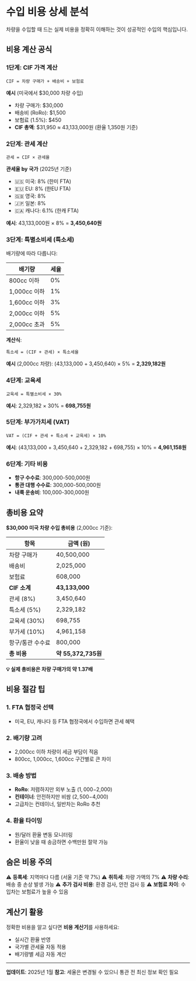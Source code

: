 # 수입 비용 상세 분석

차량을 수입할 때 드는 실제 비용을 정확히 이해하는 것이 성공적인 수입의 핵심입니다.

## 비용 계산 공식

### 1단계: CIF 가격 계산
```
CIF = 차량 구매가 + 배송비 + 보험료
```

**예시** (미국에서 $30,000 차량 수입)
- 차량 구매가: $30,000
- 배송비 (RoRo): $1,500
- 보험료 (1.5%): $450
- **CIF 총액**: $31,950 ≈ 43,133,000원 (환율 1,350원 기준)

### 2단계: 관세 계산
```
관세 = CIF × 관세율
```

**관세율 by 국가** (2025년 기준)
- 🇺🇸 미국: 8% (한미 FTA)
- 🇪🇺 EU: 8% (한EU FTA)
- 🇬🇧 영국: 8%
- 🇯🇵 일본: 8%
- 🇨🇦 캐나다: 6.1% (한캐 FTA)

**예시**: 43,133,000원 × 8% = **3,450,640원**

### 3단계: 특별소비세 (특소세)

배기량에 따라 다릅니다:

| 배기량 | 세율 |
|--------|------|
| 800cc 이하 | 0% |
| 1,000cc 이하 | 1% |
| 1,600cc 이하 | 3% |
| 2,000cc 이하 | 5% |
| 2,000cc 초과 | 5% |

**계산식**:
```
특소세 = (CIF + 관세) × 특소세율
```

**예시** (2,000cc 차량):
(43,133,000 + 3,450,640) × 5% = **2,329,182원**

### 4단계: 교육세
```
교육세 = 특별소비세 × 30%
```

**예시**: 2,329,182 × 30% = **698,755원**

### 5단계: 부가가치세 (VAT)
```
VAT = (CIF + 관세 + 특소세 + 교육세) × 10%
```

**예시**:
(43,133,000 + 3,450,640 + 2,329,182 + 698,755) × 10% = **4,961,158원**

### 6단계: 기타 비용

- **항구 수수료**: 300,000-500,000원
- **통관 대행 수수료**: 300,000-500,000원
- **내륙 운송비**: 100,000-300,000원

## 총비용 요약

**$30,000 미국 차량 수입 총비용** (2,000cc 기준):

| 항목 | 금액 (원) |
|------|-----------|
| 차량 구매가 | 40,500,000 |
| 배송비 | 2,025,000 |
| 보험료 | 608,000 |
| **CIF 소계** | **43,133,000** |
| 관세 (8%) | 3,450,640 |
| 특소세 (5%) | 2,329,182 |
| 교육세 (30%) | 698,755 |
| 부가세 (10%) | 4,961,158 |
| 항구/통관 수수료 | 800,000 |
| **총 비용** | **약 55,372,735원** |

**💡 실제 총비용은 차량 구매가의 약 1.37배**

## 비용 절감 팁

### 1. FTA 협정국 선택
- 미국, EU, 캐나다 등 FTA 협정국에서 수입하면 관세 혜택

### 2. 배기량 고려
- 2,000cc 이하 차량이 세금 부담이 적음
- 800cc, 1,000cc, 1,600cc 구간별로 큰 차이

### 3. 배송 방법
- **RoRo**: 저렴하지만 외부 노출 ($1,000-$2,000)
- **컨테이너**: 안전하지만 비쌈 ($2,500-$4,000)
- 고급차는 컨테이너, 일반차는 RoRo 추천

### 4. 환율 타이밍
- 원/달러 환율 변동 모니터링
- 환율이 낮을 때 송금하면 수백만원 절약 가능

## 숨은 비용 주의

⚠️ **등록세**: 지역마다 다름 (서울 기준 약 7%)
⚠️ **취득세**: 차량 가액의 7%
⚠️ **차량 수리**: 배송 중 손상 발생 가능
⚠️ **추가 검사 비용**: 환경 검사, 안전 검사 등
⚠️ **보험료 차이**: 수입차는 보험료가 높을 수 있음

## 계산기 활용

정확한 비용을 알고 싶다면 **비용 계산기**를 사용하세요:
- 실시간 환율 반영
- 국가별 관세율 자동 적용
- 배기량별 세금 자동 계산

---

**업데이트**: 2025년 1월
**참고**: 세율은 변경될 수 있으니 통관 전 최신 정보 확인 필요
